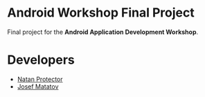 # Android Workshop Final Project

Final project for the **Android Application Development Workshop**.

# Developers
- [Natan Protector](https://github.com/NatanProtector)
- [Josef Matatov](https://github.com/JoeMat18)
